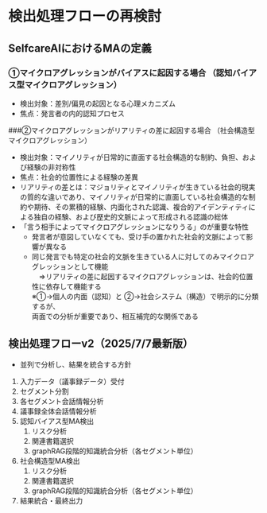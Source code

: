 # 検出処理フローの再検討  
  
## SelfcareAIにおけるMAの定義  
### ①マイクロアグレッションがバイアスに起因する場合  （認知バイアス型マイクロアグレッション）  
* 検出対象：差別/偏見の起因となる心理メカニズム  
* 焦点：発言者の内的認知プロセス  
  
###②マイクロアグレッションがリアリティの差に起因する場合  （社会構造型マイクロアグレッション）  
* 検出対象：マイノリティが日常的に直面する社会構造的な制約、負担、および経験の非対称性  
* 焦点：社会的位置性による経験の差異  
* リアリティの差とは：マジョリティとマイノリティが生きている社会的現実の質的な違いであり、マイノリティが日常的に直面している社会構造的な制約や期待、その累積的経験、内面化された認識、複合的アイデンティティによる独自の経験、および歴史的文脈によって形成される認識の総体  
* 「言う相手によってマイクロアグレッションになりうる」のが重要な特性  
    * 発言者が意図していなくても、受け手の置かれた社会的文脈によって影響が異なる  
    * 同じ発言でも特定の社会的文脈を生きている人に対してのみマイクロアグレッションとして機能  
    　⇒リアリティの差に起因するマイクロアグレッションは、社会的位置性に依存して機能する  
※①→個人の内面（認知）と ②→社会システム（構造）で明示的に分類するが、  
   両面での分析が重要であり、相互補完的な関係である  
  
## 検出処理フローv2（2025/7/7最新版）  
* 並列で分析し、結果を統合する方針  
  
1. 入力データ（議事録データ）受付  
2. セグメント分割  
3. 各セグメント会話情報分析  
4. 議事録全体会話情報分析  
5. 認知バイアス型MA検出  
    1. リスク分析  
    2. 関連書籍選択  
    3. graphRAG段階的知識統合分析（各セグメント単位）  
6. 社会構造型MA検出  
    1. リスク分析  
    2. 関連書籍選択  
    3. graphRAG段階的知識統合分析（各セグメント単位）  
7. 結果統合・最終出力  